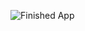 ![Finished App](https://github.com/londonappbrewery/Images/blob/master/flash_chat_flutter_demo.gif)

